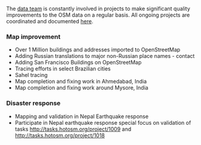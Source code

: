 The [data team](http://wiki.openstreetmap.org/wiki/Mapbox#Mapbox_Data_Team) is constantly involved in projects to make significant quality improvements to the OSM data on a regular basis. All ongoing projects are coordinated and documented [here](https://github.com/mapbox/mapping/issues).

### Map improvement
- Over 1 Million buildings and addresses imported to OpenStreetMap
- Adding Russian translations to major non-Russian place names - contact
- Adding San Francisco Buildings on OpenStreetMap
- Tracing efforts in select Brazilian cities
- Sahel tracing
- Map completion and fixing work in Ahmedabad, India
- Map completion and fixing work around Mysore, India

### Disaster response
- Mapping and validation in Nepal Earthquake response
- Participate in Nepal earthquake response special focus on validation of tasks http://tasks.hotosm.org/project/1009 and http://tasks.hotosm.org/project/1018